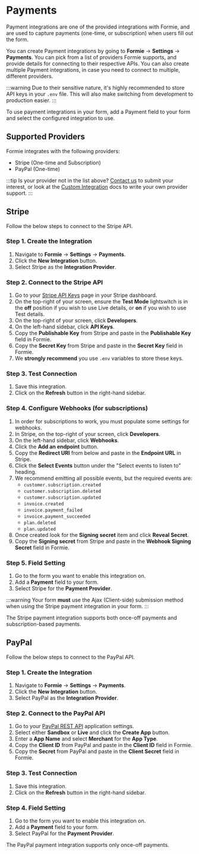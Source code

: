 # Payments
Payment integrations are one of the provided integrations with Formie, and are used to capture payments (one-time, or subscription) when users fill out the form.

You can create Payment integrations by going to **Formie** → **Settings** → **Payments**. You can pick from a list of providers Formie supports, and provide details for connecting to their respective APIs. You can also create multiple Payment integrations, in case you need to connect to multiple, different providers.

:::warning
Due to their sensitive nature, it's highly recommended to store API keys in your `.env` file. This will also make switching from development to production easier.
:::

To use payment integrations in your form, add a Payment field to your form and select the configured integration to use.

## Supported Providers
Formie integrates with the following providers:
- Stripe (One-time and Subscription)
- PayPal (One-time)

:::tip
Is your provider not in the list above? [Contact us](https://verbb.io/contact) to submit your interest, or look at the [Custom Integration](docs:developers/custom-integration) docs to write your own provider support.
:::

## Stripe
Follow the below steps to connect to the Stripe API.

### Step 1. Create the Integration
1. Navigate to **Formie** → **Settings** → **Payments**.
1. Click the **New Integration** button.
1. Select Stripe as the **Integration Provider**.

### Step 2. Connect to the Stripe API
1. Go to your <a href="https://dashboard.stripe.com/account/apikeys" target="_blank">Stripe API Keys</a> page in your Stripe dashboard.
1. On the top-right of your screen, ensure the **Test Mode** lightswitch is in the **off** position if you wish to use Live details, or **on** if you wish to use Test details.
1. On the top-right of your screen, click **Developers**.
1. On the left-hand sidebar, click **API Keys**.
1. Copy the **Publishable Key** from Stripe and paste in the **Publishable Key** field in Formie.
1. Copy the **Secret Key** from Stripe and paste in the **Secret Key** field in Formie.
1. We **strongly recommend** you use `.env` variables to store these keys.

### Step 3. Test Connection
1. Save this integration.
1. Click on the **Refresh** button in the right-hand sidebar.

### Step 4. Configure Webhooks (for subscriptions)
1. In order for subscriptions to work, you must populate some settings for webhooks.
1. In Stripe, on the top-right of your screen, click **Developers**.
1. On the left-hand sidebar, click **Webhooks**.
1. Click the **Add an endpoint** button.
1. Copy the **Redirect URI** from below and paste in the **Endpoint URL** in Stripe.
1. Click the **Select Events** button under the "Select events to listen to" heading.
1. We recommend emitting all possible events, but the required events are:
    - `customer.subscription.created`
    - `customer.subscription.deleted`
    - `customer.subscription.updated`
    - `invoice.created`
    - `invoice.payment_failed`
    - `invoice.payment_succeeded`
    - `plan.deleted`
    - `plan.updated`
1. Once created look for the **Signing secret** item and click **Reveal Secret**.
1. Copy the **Signing secret** from Stripe and paste in the **Webhook Signing Secret** field in Formie.

### Step 5. Field Setting
1. Go to the form you want to enable this integration on.
1. Add a **Payment** field to your form.
1. Select Stripe for the **Payment Provider**.

:::warning
Your form **must** use the Ajax (Client-side) submission method when using the Stripe payment integration in your form.
:::

The Stripe payment integration supports both once-off payments and subscription-based payments.


## PayPal
Follow the below steps to connect to the PayPal API.

### Step 1. Create the Integration
1. Navigate to **Formie** → **Settings** → **Payments**.
1. Click the **New Integration** button.
1. Select PayPal as the **Integration Provider**.

### Step 2. Connect to the PayPal API
1. Go to your <a href="https://developer.paypal.com/developer/applications/" target="_blank">PayPal REST API</a> application settings.
1. Select either **Sandbox** or **Live** and click the **Create App** button.
1. Enter a **App Name** and select **Merchant** for the **App Type**.
1. Copy the **Client ID** from PayPal and paste in the **Client ID** field in Formie.
1. Copy the **Secret** from PayPal and paste in the **Client Secret** field in Formie.

### Step 3. Test Connection
1. Save this integration.
1. Click on the **Refresh** button in the right-hand sidebar.

### Step 4. Field Setting
1. Go to the form you want to enable this integration on.
1. Add a **Payment** field to your form.
1. Select PayPal for the **Payment Provider**.

The PayPal payment integration supports only once-off payments.
